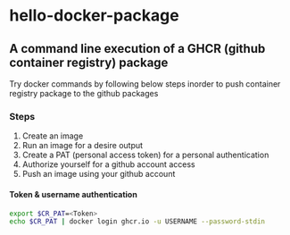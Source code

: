 # hello-docker-package

## A command line execution of a GHCR (github container registry) package

Try docker commands by following below steps inorder to push container registry package to the github packages

### Steps

1. Create an image
2. Run an image for a desire output
3. Create a PAT (personal access token) for a personal authentication
4. Authorize yourself for a github account access
5. Push an image using your github account

#### Token & username authentication

```sh
export $CR_PAT=<Token>
echo $CR_PAT | docker login ghcr.io -u USERNAME --password-stdin
```
